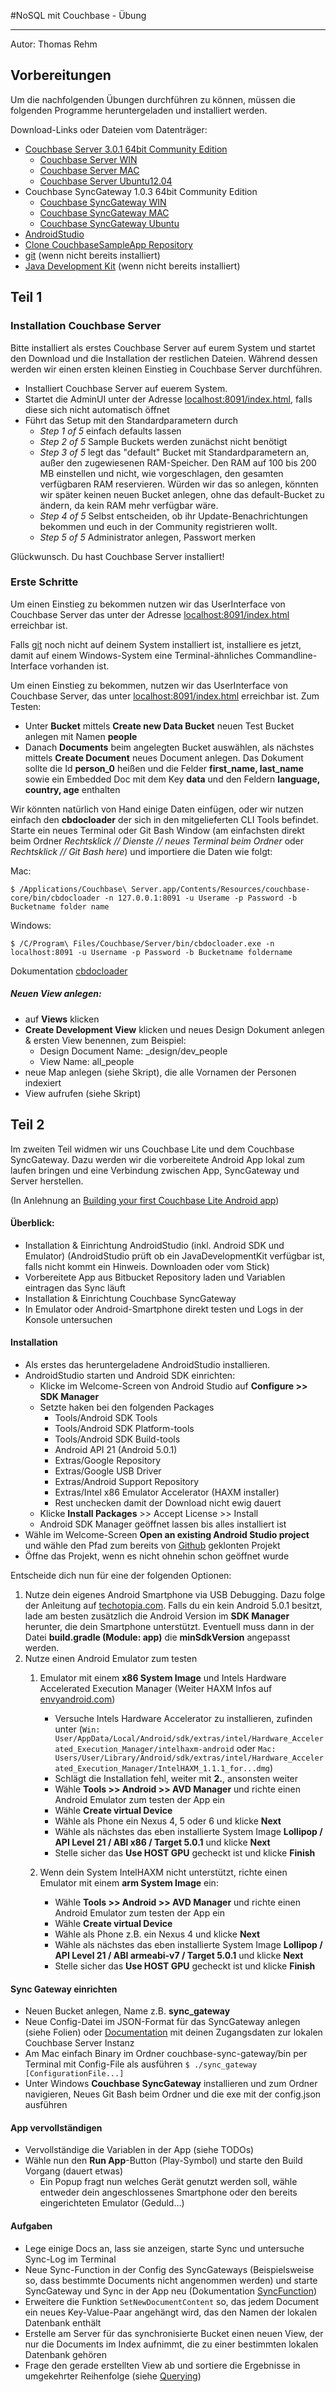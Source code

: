 #NoSQL mit Couchbase - Übung
___
Autor: Thomas Rehm

## Vorbereitungen
Um die nachfolgenden Übungen durchführen zu können, müssen die folgenden Programme heruntergeladen und installiert werden.

Download-Links oder Dateien vom Datenträger:

+ [Couchbase Server 3.0.1 64bit Community Edition](http://www.couchbase.com/nosql-databases/downloads)
	- [Couchbase Server WIN](http://packages.couchbase.com/releases/3.0.1/couchbase-server-community_3.0.1-windows_amd64.exe)
	- [Couchbase Server MAC](http://packages.couchbase.com/releases/3.0.1/couchbase-server-community_3.0.1-macos_x86_64.zip)
	- [Couchbase Server Ubuntu12.04](http://packages.couchbase.com/releases/3.0.1/couchbase-server-community_3.0.1-ubuntu12.04_amd64.deb)
+ Couchbase SyncGateway 1.0.3 64bit Community Edition
	- [Couchbase SyncGateway WIN](http://www.couchbase.com/dl/releases/couchbase-sync-gateway/1.0.3/couchbase-sync-gateway-community_1.0.3_x86_64.exe/download)
	- [Couchbase SyncGateway MAC](http://www.couchbase.com/dl/releases/couchbase-sync-gateway/1.0.3/couchbase-sync-gateway-community_1.0.3_x86_64.tar.gz/download)
	- [Couchbase SyncGateway Ubuntu](http://www.couchbase.com/dl/releases/couchbase-sync-gateway/1.0.3/couchbase-sync-gateway-community_1.0.3_x86_64.deb/download)
+ [AndroidStudio](http://developer.android.com/sdk/index.html)
+ [Clone CouchbaseSampleApp Repository](https://github.com/thomasrehm/CouchbaseSample)
+ [git](http://git-scm.com/downloads) (wenn nicht bereits installiert)
+ [Java Development Kit](http://www.oracle.com/technetwork/java/javase/downloads/jdk8-downloads-2133151.html) (wenn nicht bereits installiert)

## Teil 1
### Installation Couchbase Server
Bitte installiert als erstes Couchbase Server auf eurem System und startet den Download und die Installation der restlichen Dateien. Während dessen werden wir einen ersten kleinen Einstieg in Couchbase Server durchführen.

+ Installiert Couchbase Server auf euerem System.
+ Startet die AdminUI unter der Adresse [localhost:8091/index.html](http://localhost:8091/index.html), falls diese sich nicht automatisch öffnet
+ Führt das Setup mit den Standardparametern durch
	+ *Step 1 of 5* einfach defaults lassen
	+ *Step 2 of 5* Sample Buckets werden zunächst nicht benötigt
	+ *Step 3 of 5* legt das "default" Bucket mit Standardparametern an, außer den zugewiesenen RAM-Speicher. Den RAM auf 100 bis 200 MB einstellen und nicht, wie vorgeschlagen, den gesamten verfügbaren RAM reservieren. Würden wir das so anlegen, könnten wir später keinen neuen Bucket anlegen, ohne das default-Bucket zu ändern, da kein RAM mehr verfügbar wäre.
	+ *Step 4 of 5* Selbst entscheiden, ob ihr Update-Benachrichtungen bekommen und euch in der Community registrieren wollt.
	+ *Step 5 of 5* Administrator anlegen, Passwort merken

Glückwunsch. Du hast Couchbase Server installiert!

### Erste Schritte
Um einen Einstieg zu bekommen nutzen wir das UserInterface von Couchbase Server das unter der Adresse [localhost:8091/index.html](http://localhost:8091/index.html) erreichbar ist.

Falls [git](http://git-scm.com/downloads) noch nicht auf deinem System installiert ist, installiere es jetzt, damit auf einem Windows-System eine Terminal-ähnliches Commandline-Interface vorhanden ist. 

Um einen Einstieg zu bekommen, nutzen wir das UserInterface von Couchbase Server, das unter [localhost:8091/index.html](localhost:8091/index.html) erreichbar ist. Zum Testen:

+ Unter **Bucket** mittels **Create new Data Bucket** neuen Test Bucket anlegen mit Namen **people**
+ Danach **Documents** beim angelegten Bucket auswählen, als nächstes mittels **Create Document** neues Document anlegen. Das Dokument sollte die Id **person_0** heißen und die Felder **first_name, last_name** sowie ein Embedded Doc mit dem Key **data** und den Feldern **language, country, age** enthalten

Wir könnten natürlich von Hand einige Daten einfügen, oder wir nutzen einfach den **cbdocloader** der sich in den mitgelieferten CLI Tools befindet.
Starte ein neues Terminal oder Git Bash Window (am einfachsten direkt beim Ordner *Rechtsklick // Dienste // neues Terminal beim Ordner* oder *Rechtsklick // Git Bash here*) und importiere die Daten wie folgt:
 
Mac:
	
	$ /Applications/Couchbase\ Server.app/Contents/Resources/couchbase-core/bin/cbdocloader -n 127.0.0.1:8091 -u Userame -p Password -b Bucketname folder name
	
Windows:

	$ /C/Program\ Files/Couchbase/Server/bin/cbdocloader.exe -n localhost:8091 -u Username -p Password -b Bucketname foldername
Dokumentation [cbdocloader](http://docs.couchbase.com/admin/admin/CLI/cbdocloader_tool.html)


##### Neuen View anlegen: 
+ auf **Views** klicken
+ **Create Development View** klicken und neues Design Dokument anlegen & ersten View benennen, zum Beispiel:
	+ Design Document Name: _design/dev_people
	+ View Name: all_people
+ neue Map anlegen (siehe Skript), die alle Vornamen der Personen indexiert
+ View aufrufen (siehe Skript)


## Teil 2
Im zweiten Teil widmen wir uns Couchbase Lite und dem Couchbase SyncGateway. Dazu werden wir die vorbereitete Android App lokal zum laufen bringen und eine Verbindung zwischen App, SyncGateway und Server herstellen.

(In Anlehnung an [Building your first Couchbase Lite Android app](http://developer.couchbase.com/mobile/develop/training/build-first-android-app/index.html))

#### Überblick:

+ Installation & Einrichtung AndroidStudio (inkl. Android SDK und Emulator)
(AndroidStudio prüft ob ein JavaDevelopmentKit verfügbar ist, falls nicht kommt ein Hinweis. Downloaden oder vom Stick)
+ Vorbereitete App aus Bitbucket Repository laden und Variablen eintragen das Sync läuft
+ Installation & Einrichtung Couchbase SyncGateway
+ In Emulator oder Android-Smartphone direkt testen und Logs in der Konsole untersuchen

#### Installation
+ Als erstes das heruntergeladene AndroidStudio installieren.
+ AndroidStudio starten und Android SDK einrichten:
	+ Klicke im Welcome-Screen von Android Studio auf **Configure >> SDK Manager**
	+ Setzte haken bei den folgenden Packages
		* Tools/Android SDK Tools
		* Tools/Android SDK Platform-tools
		* Tools/Android SDK Build-tools
		* Android API 21 (Android 5.0.1)
		* Extras/Google Repository
		* Extras/Google USB Driver
		* Extras/Android Support Repository
		* Extras/Intel x86 Emulator Accelerator (HAXM installer)
		* Rest unchecken damit der Download nicht ewig dauert
	+ Klicke **Install Packages** >> Accept License >> Install
	+ Android SDK Manager geöffnet lassen bis alles installiert ist
+ Wähle im Welcome-Screen **Open an existing Android Studio project** und wähle den Pfad zum bereits von [Github](https://github.com/thomasrehm/CouchbaseSample) geklonten Projekt
+ Öffne das Projekt, wenn es nicht ohnehin schon geöffnet wurde

Entscheide dich nun für eine der folgenden Optionen:

1. Nutze dein eigenes Android Smartphone via USB Debugging. Dazu folge der Anleitung auf [techotopia.com](http://www.techotopia.com/index.php/Testing_Android_Studio_Apps_on_a_Physical_Android_Device#An_Overview_of_the_Android_Debug_Bridge_.28ADB.29). Falls du ein kein Android 5.0.1 besitzt, lade am besten zusätzlich die Android Version im **SDK Manager** herunter, die dein Smartphone unterstützt. Eventuell muss dann in der Datei **build.gradle (Module: app)** die **minSdkVersion** angepasst werden.
2. Nutze einen Android Emulator zum testen
	1. Emulator mit einem **x86 System Image** und Intels Hardware Accelerated Execution Manager (Weiter HAXM Infos auf [envyandroid.com](http://envyandroid.com/intel-haxm-hardware-acceleration-on-android-emulator/))
		+ Versuche Intels Hardware Accelerator zu installieren, zufinden unter (`Win: User/AppData/Local/Android/sdk/extras/intel/Hardware_Accelerated_Execution_Manager/intelhaxm-android` oder `Mac: Users/User/Library/Android/sdk/extras/intel/Hardware_Accelerated_Execution_Manager/IntelHAXM_1.1.1_for...dmg`)
		+ Schlägt die Installation fehl, weiter mit **2.**, ansonsten weiter
		+ Wähle **Tools >> Android >> AVD Manager** und richte einen Android Emulator zum testen der App ein
		+ Wähle **Create virtual Device**
		+ Wähle als Phone ein Nexus 4, 5 oder 6 und klicke **Next**
		+ Wähle als nächstes das eben installierte System Image **Lollipop / API Level 21 / ABI x86 / Target 5.0.1** und klicke **Next**
		+ Stelle sicher das **Use HOST GPU** gecheckt ist und klicke **Finish**

	2. Wenn dein System IntelHAXM nicht unterstützt, richte einen Emulator mit einem **arm System Image** ein:
		+ Wähle **Tools >> Android >> AVD Manager** und richte einen Android Emulator zum testen der App ein
		+ Wähle **Create virtual Device**
		+ Wähle als Phone z.B. ein Nexus 4 und klicke **Next**
		+ Wähle als nächstes das eben installierte System Image **Lollipop / API Level 21 / ABI armeabi-v7 / Target 5.0.1** und klicke **Next**
		+ Stelle sicher das **Use HOST GPU** gecheckt ist und klicke **Finish**


#### Sync Gateway einrichten
+ Neuen Bucket anlegen, Name z.B. **sync_gateway**
+ Neue Config-Datei im JSON-Format für das SyncGateway anlegen (siehe Folien) oder [Documentation](http://developer.couchbase.com/mobile/develop/guides/sync-gateway/administering-sync-gateway/command-line-tool/index.html) mit deinen Zugangsdaten zur lokalen Couchbase Server Instanz
+ Am Mac einfach Binary im Ordner couchbase-sync-gateway/bin per Terminal mit Config-File als ausführen `$ ./sync_gateway [ConfigurationFile...]`
+ Unter Windows **Couchbase SyncGateway** installieren und zum Ordner navigieren, Neues Git Bash beim Ordner und die exe mit der config.json ausführen

#### App vervollständigen
+ Vervollständige die Variablen in der App (siehe TODOs)
+ Wähle nun den **Run App**-Button (Play-Symbol) und starte den Build Vorgang (dauert etwas)
	+ Ein Popup fragt nun welches Gerät genutzt werden soll, wähle entweder dein angeschlossenes Smartphone oder den bereits eingerichteten Emulator (Geduld…)

#### Aufgaben
+ Lege einige Docs an, lass sie anzeigen, starte Sync und untersuche Sync-Log im Terminal
+ Neue Sync-Function in der Config des SyncGateways (Beispielsweise so, dass bestimmte Documents nicht angenommen werden) und starte SyncGateway und Sync in der App neu (Dokumentation [SyncFunction](http://developer.couchbase.com/mobile/develop/guides/sync-gateway/sync-function-api-guide/index.html))
+ Erweitere die Funktion `SetNewDocumentContent` so, das jedem Document ein neues Key-Value-Paar angehängt wird, das den Namen der lokalen Datenbank enthält
+ Erstelle am Server für das synchronisierte Bucket einen neuen View, der nur die Documents im Index aufnimmt, die zu einer bestimmten lokalen Datenbank gehören
+ Frage den gerade erstellten View ab und sortiere die Ergebnisse in umgekehrter Reihenfolge (siehe [Querying](http://docs.couchbase.com/admin/admin/Views/views-querying.html))
